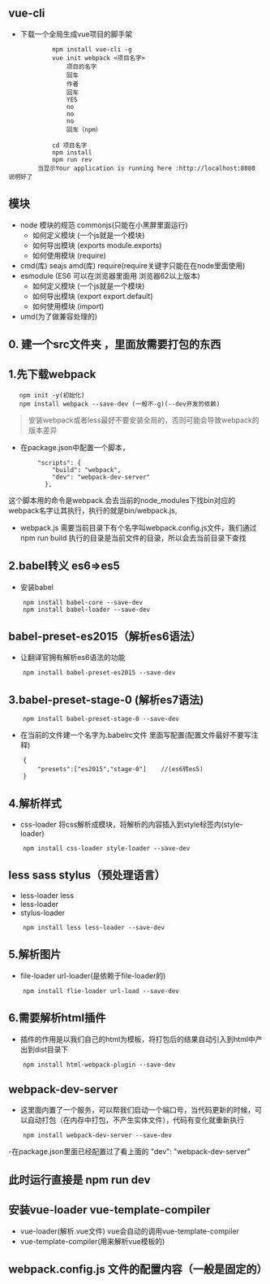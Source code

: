## vue-cli
- 下载一个全局生成vue项目的脚手架
```
            npm install vue-cli -g
            vue init webpack <项目名字>
                项目的名字
                回车
                作者
                回车
                YES
                no
                no
                no
                回车（npm）

            cd 项目名字
            npm install
            npm run rev
        当显示Your application is running here :http://localhost:8080  说明好了
```


## 模块
- node 模块的规范 commonjs(只能在小黑屏里面运行)
    - 如何定义模块    (一个js就是一个模块)
    - 如何导出模块    (exports   module.exports)
    - 如何使用模块    (require)
- cmd(库) seajs amd(库) require(require关键字只能在在node里面使用)
- esmodule  (ES6  可以在浏览器里面用 浏览器62以上版本)
    - 如何定义模块    (一个js就是一个模块)
    - 如何导出模块    (export   export.default)
    - 如何使用模块    (import)
- umd(为了做兼容处理的)


## 0. 建一个src文件夹 ，里面放需要打包的东西
## 1.先下载webpack
```
   npm init -y(初始化)
   npm install webpack --save-dev (一般不-g)(--dev开发的依赖)
```
>安装webpack或者less最好不要安装全局的，否则可能会导致webpack的版本差异

- 在package.json中配置一个脚本，
```
        "scripts": {
            "build": "webpack",
            "dev": "webpack-dev-server"
          },
 ```
  这个脚本用的命令是webpack.会去当前的node_modules下找bin对应的webpack名字让其执行，执行的就是bin/webpack.js,
- webpack.js 需要当前目录下有个名字叫webpack.config.js文件，我们通过npm run build 执行的目录是当前文件的目录，所以会去当前目录下查找

## 2.babel转义 es6=>es5
- 安装babel
```
    npm install babel-core --save-dev
    npm install babel-loader --save-dev
```

## babel-preset-es2015（解析es6语法）
- 让翻译官拥有解析es6语法的功能
```
    npm install babel-preset-es2015 --save-dev
```

## 3.babel-preset-stage-0 (解析es7语法)
```
    npm install babel-preset-stage-0 --save-dev
```
- 在当前的文件建一个名字为.babelrc文件  里面写配置(配置文件最好不要写注释)
```
    {
        "presets":["es2015","stage-0"]    //(es6转es5)
    }
```

## 4.解析样式
- css-loader 将css解析成模块，将解析的内容插入到style标签内(style-loader)
```
    npm install css-loader style-loader --save-dev
```
## less sass stylus（预处理语言）
- less-loader less 
- less-loader
- stylus-loader
```
    npm install less less-loader --save-dev
```
## 5.解析图片
- file-loader  url-loader(是依赖于file-loader的)
```
    npm install flie-loader url-load --save-dev
```

## 6.需要解析html插件
- 插件的作用是以我们自己的html为模板，将打包后的结果自动引入到html中产出到dist目录下
```
    npm install html-webpack-plugin --save-dev
```

## webpack-dev-server
- 这里面内置了一个服务，可以帮我们启动一个端口号，当代码更新的时候，可以自动打包（在内存中打包，不产生实体文件），代码有变化就重新执行
```
    npm install webpack-dev-server --save-dev
```
-在package.json里面已经配置过了看上面的 "dev": "webpack-dev-server"

## 此时运行直接是  npm run dev

## 安装vue-loader  vue-template-compiler
- vue-loader(解析.vue文件)  vue会自动的调用vue-template-compiler
- vue-template-compiler(用来解析vue模板的)








## webpack.config.js  文件的配置内容（一般是固定的）